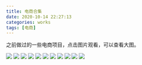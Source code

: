 ```yaml
---
title: 电商合集
date: 2020-10-14 22:27:13
categories: works
tags: [电商]
---
```

之前做过的一些电商项目，点击图片观看，可以查看大图。
<!--more-->
![ ](/images/e-commerce-mlt01.jpg)
![ ](/images/e-commerce-mlt02.jpg)
![ ](/images/e-commerce-mlt03.jpg)
![ ](/images/e-commerce-Mr.tang01.jpg)
![ ](/images/e-commerce-Mr.tang02.jpg)
![ ](/images/e-commerce-Mr.tang03.jpg)
![ ](/images/e-commerce-modis01.jpg)
![ ](/images/e-commerce-modis02.jpg)
![ ](/images/e-commerce-modis03.jpg)
![ ](/images/e-commerce-szy01.jpg)
![ ](/images/e-commerce-szy02.jpg)
